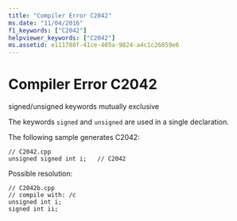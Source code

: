 ```yaml
---
title: "Compiler Error C2042"
ms.date: "11/04/2016"
f1_keywords: ["C2042"]
helpviewer_keywords: ["C2042"]
ms.assetid: e111788f-41ce-405a-9824-a4c1c26059e6
---
```

# Compiler Error C2042

signed/unsigned keywords mutually exclusive

The keywords `signed` and `unsigned` are used in a single declaration.

The following sample generates C2042:

```
// C2042.cpp
unsigned signed int i;   // C2042
```

Possible resolution:

```
// C2042b.cpp
// compile with: /c
unsigned int i;
signed int ii;
```